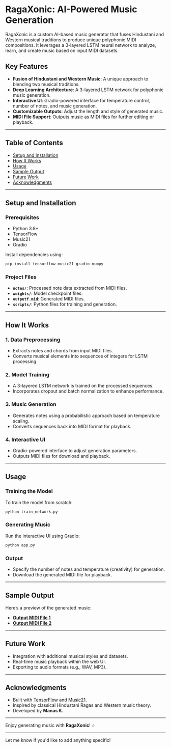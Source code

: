 # RagaXonic: AI-Powered Music Generation  

RagaXonic is a custom AI-based music generator that fuses Hindustani and Western musical traditions to produce unique polyphonic MIDI compositions. It leverages a 3-layered LSTM neural network to analyze, learn, and create music based on input MIDI datasets.  

## Key Features  
- **Fusion of Hindustani and Western Music**: A unique approach to blending two musical traditions.  
- **Deep Learning Architecture**: A 3-layered LSTM network for polyphonic music generation.  
- **Interactive UI**: Gradio-powered interface for temperature control, number of notes, and music generation.  
- **Customizable Outputs**: Adjust the length and style of generated music.  
- **MIDI File Support**: Outputs music as MIDI files for further editing or playback.  

---

## Table of Contents  
- [Setup and Installation](#setup-and-installation)  
- [How It Works](#how-it-works)  
- [Usage](#usage)  
- [Sample Output](#sample-output)  
- [Future Work](#future-work)  
- [Acknowledgments](#acknowledgments)  

---

## Setup and Installation  

### Prerequisites  
- Python 3.8+  
- TensorFlow  
- Music21  
- Gradio  

Install dependencies using:  
```bash  
pip install tensorflow music21 gradio numpy
```  

### Project Files  
- **`notes/`**: Processed note data extracted from MIDI files.  
- **`weights/`**: Model checkpoint files.  
- **`outputf.mid`**: Generated MIDI files.  
- **`scripts/`**: Python files for training and generation.  

---

## How It Works  

### 1. Data Preprocessing  
- Extracts notes and chords from input MIDI files.  
- Converts musical elements into sequences of integers for LSTM processing.  

### 2. Model Training  
- A 3-layered LSTM network is trained on the processed sequences.  
- Incorporates dropout and batch normalization to enhance performance.  

### 3. Music Generation  
- Generates notes using a probabilistic approach based on temperature scaling.  
- Converts sequences back into MIDI format for playback.  

### 4. Interactive UI  
- Gradio-powered interface to adjust generation parameters.  
- Outputs MIDI files for download and playback.  

---

## Usage  

### Training the Model  
To train the model from scratch:  
```bash  
python train_network.py  
```  

### Generating Music  
Run the interactive UI using Gradio:  
```bash  
python app.py  
```  

### Output  
- Specify the number of notes and temperature (creativity) for generation.  
- Download the generated MIDI file for playback.  

---

## Sample Output  
Here’s a preview of the generated music:  
- **[Output MIDI File 1](./samples/output1.mid)**  
- **[Output MIDI File 2](./samples/output2.mid)**  

---

## Future Work  
- Integration with additional musical styles and datasets.  
- Real-time music playback within the web UI.  
- Exporting to audio formats (e.g., WAV, MP3).  

---

## Acknowledgments  
- Built with [TensorFlow](https://www.tensorflow.org/) and [Music21](http://web.mit.edu/music21/).  
- Inspired by classical Hindustani Ragas and Western music theory.  
- Developed by **Manas K.**  

---

Enjoy generating music with **RagaXonic**! 🎶  

---  

Let me know if you'd like to add anything specific!
